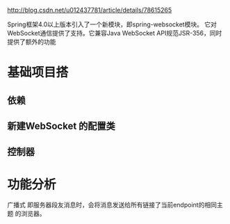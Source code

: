 
http://blog.csdn.net/u012437781/article/details/78615265

Spring框架4.0以上版本引入了一个新模块，即spring-websocket模块。
它对WebSocket通信提供了支持。它兼容Java WebSocket API规范JSR-356，同时提供了额外的功能




#  基础项目搭


## 依赖


## 新建WebSocket 的配置类


## 控制器




# 功能分析

广播式
即服务器段友消息时，会将消息发送给所有链接了当前endpoint的相同主题 的浏览器。

